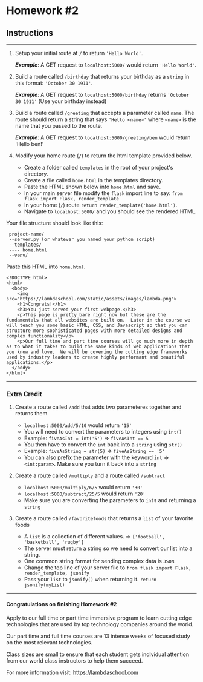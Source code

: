 # Homework #2

## Instructions
---

1. Setup your initial route at `/` to return `'Hello World'`.

	***Example***: A GET request to `localhost:5000/` would return `'Hello World'`.


2. Build a route called `/birthday` that returns your birthday as a `string` in this format: `'October 30 1911'`.

	***Example***: A GET request to `localhost:5000/birthday` returns `'October 30 1911'` (Use your birthday instead)


3. Build a route called `/greeting` that accepts a parameter called `name`.  The route should return a string
that says `'Hello <name>'` where `<name>` is the name that you passed to the route.  

	***Example***: A GET request to `localhost:5000/greeting/ben` would return 'Hello ben!'
    
4. Modify your home route (`/`) to return the html template provided below.
	* Create a folder called `templates` in the root of your project's directory.
	* Create a file called `home.html` in the templates directory.
	* Paste the HTML shown below into `home.html` and save.
	* In your main server file modify the `flask` import line to say: `from flask import Flask, render_template`
	* In your home (`/`) route `return render_template('home.html')`.
	* Navigate to `localhost:5000/` and you should see the rendered HTML.
	
Your file structure should look like this:
```
 project-name/
 --server.py (or whatever you named your python script)
 --templates/
 ---- home.html
 --venv/
```
    
Paste this HTML into `home.html`.

```
<!DOCTYPE html>
<html>
  <body>
    <img src="https://lambdaschool.com/static/assets/images/lambda.png">
    <h1>Congrats!</h1>
    <h3>You just served your first webpage.</h3>
    <p>This page is pretty bare right now but these are the fundamentals that all websites are built on.  Later in the course we will teach you some basic HTML, CSS, and Javascript so that you can structure more sophisticated pages with more detailed designs and complex functionality</p>
    <p>Our full time and part time courses will go much more in depth as to what it takes to build the same kinds of web applications that you know and love.  We will be covering the cutting edge frameworks used by industry leaders to create highly performant and beautiful applications.</p>
  </body>
</html>
```
---

### Extra Credit

1. Create a route called `/add` that adds two parameteres together and returns them.
	* `localhost:5000/add/5/10` would return `'15'`
	* You will need to convert the parameters to integers using `int()`
	* Example: `fiveAsInt = int('5')` => `fiveAsInt == 5`
	* You then have to convert the `int` back into a `string` using `str()`
	* Example: `fiveAsString = str(5)` => `fiveAsString == '5'`
	* You can also prefix the parameter with the keyword `int` => `<int:param>`. Make sure you turn it back into a `string`

2. Create a route called `/multiply` and a route called `/subtract` 
	* `localhost:5000/multiply/6/5` would return `'30'`
	* `localhost:5000/subtract/25/5` would return `'20'`
	* Make sure you are converting the parameters to `int`s and returning a `string`

3. Create a route called `/favoritefoods` that returns a `list` of your favorite foods
	* A `list` is a collection of different values. => `['football', 'basketball', 'rugby']`
	* The server must return a string so we need to convert our list into a string.
	* One common string format for sending complex data is `JSON`.
	* Change the top line of your server file to `from flask import Flask, render_template, jsonify`
	* Pass your `list` to `jsonify()` when returning it. `return jsonify(myList)`

---
#### Congratulations on finishing Homework #2
Apply to our full time or part time immersive program to learn cutting edge technologies that are used by top technology companies around the world.

Our part time and full time courses are 13 intense weeks of focused study on the most relevant technologies.  

Class sizes are small to ensure that each student gets individual attention from our world class instructors to help them succeed.

For more information visit: https://lambdaschool.com
